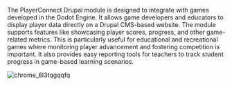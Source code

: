 The PlayerConnect Drupal module is designed to integrate with games developed in the Godot Engine. It allows game developers and educators to display player data directly on a Drupal CMS-based website. The module supports features like showcasing player scores, progress, and other game-related metrics. This is particularly useful for educational and recreational games where monitoring player advancement and fostering competition is important. It also provides easy reporting tools for teachers to track student progress in game-based learning scenarios.

![chrome_6I3tqgqqfq](https://github.com/user-attachments/assets/6be72fc2-eba6-4397-9fa6-82409c2b66eb)
